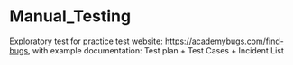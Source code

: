 # Manual_Testing

Exploratory test for practice test website: https://academybugs.com/find-bugs, with example documentation: Test plan + Test Cases + Incident List
